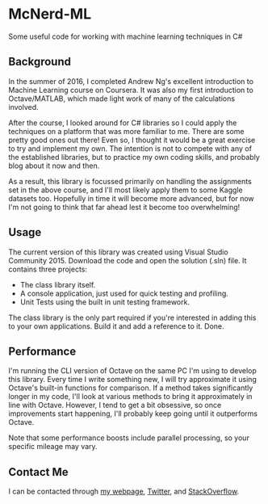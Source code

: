 # McNerd-ML
Some useful code for working with machine learning techniques in C#

## Background
In the summer of 2016, I completed Andrew Ng's excellent introduction to Machine Learning course on Coursera.
It was also my first introduction to Octave/MATLAB, which made light work of many of the calculations involved.

After the course, I looked around for C# libraries so I could apply the techniques on a platform that was more
familiar to me. There are some pretty good ones out there! Even so, I thought it would be a great exercise to
try and implement my own. The intention is not to compete with any of the established libraries, but to practice
my own coding skills, and probably blog about it now and then.

As a result, this library is focussed primarily on handling the assignments set in the above course, and I'll
most likely apply them to some Kaggle datasets too. Hopefully in time it will become more advanced, but for now
I'm not going to think that far ahead lest it become too overwhelming!

## Usage

The current version of this library was created using Visual Studio Community 2015. Download the code and open
the solution (.sln) file. It contains three projects:

* The class library itself.
* A console application, just used for quick testing and profiling.
* Unit Tests using the built in unit testing framework.

The class library is the only part required if you're interested in adding this to your own applications.
Build it and add a reference to it. Done.

## Performance

I'm running the CLI version of Octave on the same PC I'm using to develop this library. Every time I write
something new, I will try approximate it using Octave's built-in functions for comparison. If a method takes
significantly longer in my code, I'll look at various methods to bring it approximately in line with Octave.
However, I tend to get a bit obsessive, so once improvements start happening, I'll probably keep going until
it outperforms Octave.

Note that some performance boosts include parallel processing, so your specific mileage may vary.

## Contact Me

I can be contacted through [my webpage](http://mrmcmullin.com/contact/), [Twitter](https://twitter.com/mr_mcmullin),
and [StackOverflow](http://stackoverflow.com/users/5233918/michael-mcmullin).
